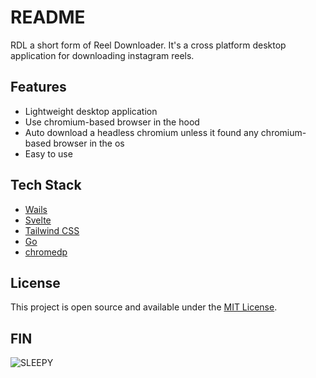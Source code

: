# README

RDL a short form of Reel Downloader. It's a cross platform desktop application for downloading instagram reels.

## Features

- Lightweight desktop application
- Use chromium-based browser in the hood
- Auto download a headless chromium unless it found any chromium-based browser in the os
- Easy to use

## Tech Stack

- [Wails](https://github.com/wailsapp/wails)
- [Svelte](https://svelte.dev/)
- [Tailwind CSS](https://tailwindcss.com/)
- [Go](https://go.dev/)
- [chromedp](https://github.com/chromedp/chromedp)

## License

This project is open source and available under the [MIT License](LICENSE).

## FIN

![SLEEPY](https://tenor.com/bwjM6.gif)
